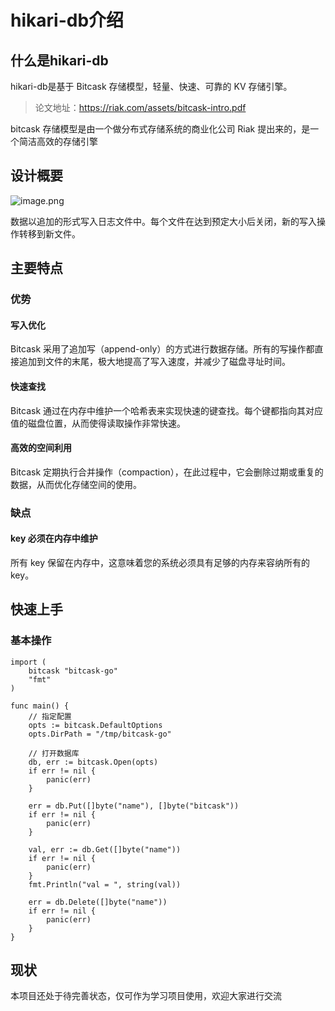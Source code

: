 # hikari-db介绍



## 什么是hikari-db

hikari-db是基于 Bitcask 存储模型，轻量、快速、可靠的 KV 存储引擎。

> 论文地址：<https://riak.com/assets/bitcask-intro.pdf>

bitcask 存储模型是由一个做分布式存储系统的商业化公司 Riak 提出来的，是一个简洁高效的存储引擎

## 设计概要

![image.png](docs/images/simple_design.jpg)

数据以追加的形式写入日志文件中。每个文件在达到预定大小后关闭，新的写入操作转移到新文件。

## 主要特点

### 优势

#### 写入优化

Bitcask 采用了追加写（append-only）的方式进行数据存储。所有的写操作都直接追加到文件的末尾，极大地提高了写入速度，并减少了磁盘寻址时间。

#### 快速查找

Bitcask 通过在内存中维护一个哈希表来实现快速的键查找。每个键都指向其对应值的磁盘位置，从而使得读取操作非常快速。

#### 高效的空间利用

Bitcask 定期执行合并操作（compaction），在此过程中，它会删除过期或重复的数据，从而优化存储空间的使用。



### 缺点

#### key 必须在内存中维护

所有 key 保留在内存中，这意味着您的系统必须具有足够的内存来容纳所有的 key。



## 快速上手

### 基本操作

    import (
    	bitcask "bitcask-go"
    	"fmt"
    )

    func main() {
    	// 指定配置
    	opts := bitcask.DefaultOptions
    	opts.DirPath = "/tmp/bitcask-go"

    	// 打开数据库
    	db, err := bitcask.Open(opts)
    	if err != nil {
    		panic(err)
    	}

    	err = db.Put([]byte("name"), []byte("bitcask"))
    	if err != nil {
    		panic(err)
    	}

    	val, err := db.Get([]byte("name"))
    	if err != nil {
    		panic(err)
    	}
    	fmt.Println("val = ", string(val))

    	err = db.Delete([]byte("name"))
    	if err != nil {
    		panic(err)
    	}
    }





## 现状

本项目还处于待完善状态，仅可作为学习项目使用，欢迎大家进行交流



